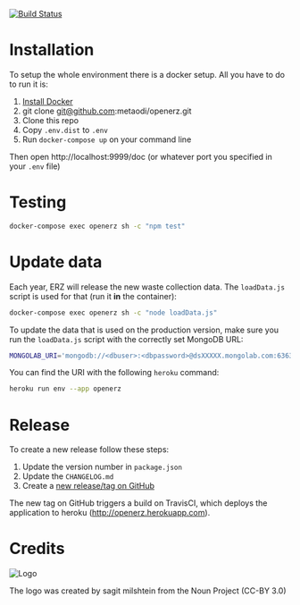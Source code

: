 [![Build Status](https://travis-ci.org/metaodi/openerz.svg?branch=master)](https://travis-ci.org/metaodi/openerz)

Installation
============

To setup the whole environment there is a docker setup. All you have to do to run it is:

1. [Install Docker](https://www.docker.com/)
1. git clone git@github.com:metaodi/openerz.git
1. Clone this repo
1. Copy `.env.dist` to `.env`
1. Run `docker-compose up` on your command line

Then open http://localhost:9999/doc (or whatever port you specified in your `.env` file)

Testing
=======

```bash
docker-compose exec openerz sh -c "npm test"
```

Update data
===========

Each year, ERZ will release the new waste collection data. 
The `loadData.js` script is used for that (run it **in** the container):

```bash
docker-compose exec openerz sh -c "node loadData.js"
```

To update the data that is used on the production version, make sure you run the `loadData.js` script with the correctly set MongoDB URL:

```bash
MONGOLAB_URI='mongodb://<dbuser>:<dbpassword>@dsXXXXX.mongolab.com:63630/heroku_appXXXX' node loadData.js
```

You can find the URI with the following `heroku` command:

```bash
heroku run env --app openerz
```

Release
=======

To create a new release follow these steps:

1. Update the version number in `package.json`
1. Update the `CHANGELOG.md`
1. Create a [new release/tag on GitHub](https://github.com/metaodi/openerz/releases)

The new tag on GitHub triggers a build on TravisCI, which deploys the application to heroku (http://openerz.herokuapp.com).

Credits
=======

![Logo](https://raw.githubusercontent.com/metaodi/openerz/master/public/logo.png)

The logo was created by sagit milshtein from the Noun Project (CC-BY 3.0)
